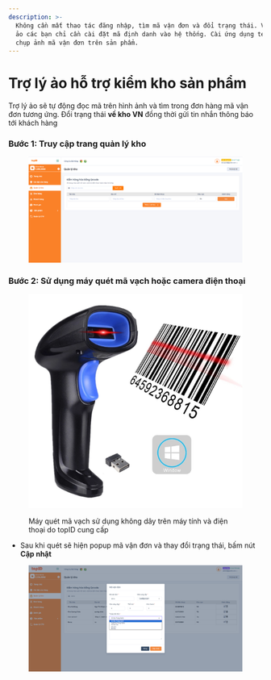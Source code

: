 ```yaml
---
description: >-
  Không cần mất thao tác đăng nhập, tìm mã vận đơn và đổi trạng thái. Với trợ lý
  ảo các bạn chỉ cần cài đặt mã định danh vào hệ thống. Cài ứng dụng telegram,
  chụp ảnh mã vận đơn trên sản phẩm.
---
```


# Trợ lý ảo hỗ trợ kiểm kho sản phẩm

Trợ lý ảo sẽ tự động đọc mã trên hình ảnh và tìm trong đơn hàng mã vận đơn tương ứng. Đổi trạng thái **về kho VN** đồng thời gửi tin nhắn thông báo tới khách hàng

### Bước 1: Truy cập trang quản lý kho

<figure><img src="../../.gitbook/assets/image (35).png" alt=""><figcaption></figcaption></figure>

### Bước 2: Sử dụng máy quét mã vạch hoặc camera điện thoại&#x20;

<figure><img src="../../.gitbook/assets/image (4) (1).png" alt=""><figcaption><p>Máy quét mã vạch sử dụng không dây trên máy tính và điện thoại do topID cung cấp</p></figcaption></figure>

* Sau khi quét sẽ hiện popup mã vận đơn và thay đổi trạng thái, bấm nút **Cập nhật**

<figure><img src="../../.gitbook/assets/image (2) (1) (1).png" alt=""><figcaption></figcaption></figure>

